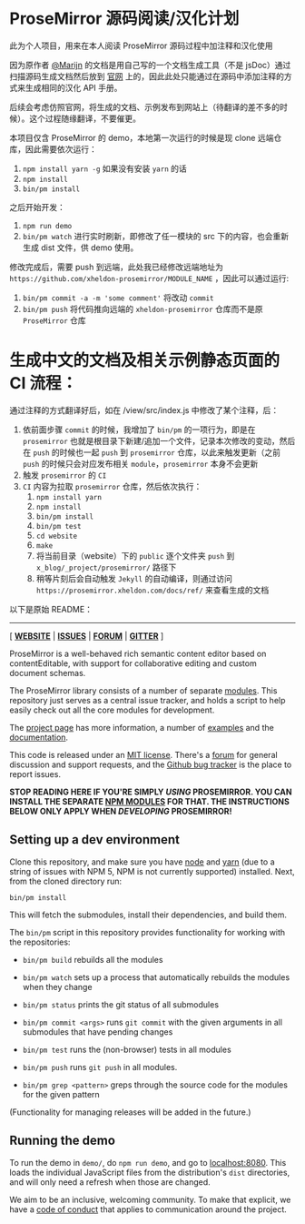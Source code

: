 # ProseMirror 源码阅读/汉化计划

此为个人项目，用来在本人阅读 ProseMirror 源码过程中加注释和汉化使用

因为原作者 [@Marijn](https://github.com/marijnh) 的文档是用自己写的一个文档生成工具（不是 jsDoc）通过扫描源码生成文档然后放到 [官网](https://prosemirror.net/docs/ref/) 上的，因此此处只能通过在源码中添加注释的方式来生成相同的汉化 API 手册。

后续会考虑仿照官网，将生成的文档、示例发布到网站上（待翻译的差不多的时候）。这个过程随缘翻译，不要催更。

本项目仅含 ProseMirror 的 demo，本地第一次运行的时候是现 clone 远端仓库，因此需要依次运行：

1. `npm install yarn -g` 如果没有安装 `yarn` 的话
2. `npm install`
3. `bin/pm install`

之后开始开发：

1. `npm run demo`
2. `bin/pm watch` 进行实时刷新，即修改了任一模块的 src 下的内容，也会重新生成 dist 文件，供 demo 使用。

修改完成后，需要 push 到远端，此处我已经修改远端地址为 `https://github.com/xheldon-prosemirror/MODULE_NAME` ，因此可以通过运行:
 
 1. `bin/pm commit -a -m 'some comment'` 将改动 `commit`
 2. `bin/pm push` 将代码推向远端的 `xheldon-prosemirror` 仓库而不是原 `ProseMirror` 仓库

# 生成中文的文档及相关示例静态页面的 CI 流程：

通过注释的方式翻译好后，如在 /view/src/index.js 中修改了某个注释，后：

1. 依前面步骤 `commit` 的时候，我增加了 `bin/pm` 的一项行为，即是在 `prosemirror` 也就是根目录下新建/追加一个文件，记录本次修改的变动，然后在 `push` 的时候也一起 `push` 到 `prosemirror` 仓库，以此来触发更新（之前 `push` 的时候只会对应发布相关 `module`，`prosemirror` 本身不会更新
2. 触发 `prosemirror` 的 `CI`
3. `CI` 内容为拉取 `prosemirror` 仓库，然后依次执行：
    1. `npm install yarn`
    2. `npm install`
    3. `bin/pm install`
    4. `bin/pm test`
    5. `cd website`
    6. `make`
    7. 将当前目录（website）下的 `public` 逐个文件夹 `push` 到 `x_blog/_project/prosemirror/` 路径下
    8. 稍等片刻后会自动触发 `Jekyll` 的自动编译，则通过访问 `https://prosemirror.xheldon.com/docs/ref/` 来查看生成的文档

以下是原始 README：
 
 ---
 
[ [**WEBSITE**](https://prosemirror.net) | [**ISSUES**](https://github.com/prosemirror/prosemirror/issues) | [**FORUM**](https://discuss.prosemirror.net) | [**GITTER**](https://gitter.im/ProseMirror/prosemirror) ]

ProseMirror is a well-behaved rich semantic content editor based on
contentEditable, with support for collaborative editing and custom
document schemas.

The ProseMirror library consists of a number of separate
[modules](https://github.com/prosemirror/). This repository just
serves as a central issue tracker, and holds a script to help easily
check out all the core modules for development.

The [project page](https://prosemirror.net) has more information, a
number of [examples](https://prosemirror.net/examples/) and the
[documentation](https://prosemirror.net/docs/).

This code is released under an
[MIT license](https://github.com/prosemirror/prosemirror/tree/master/LICENSE).
There's a [forum](http://discuss.prosemirror.net) for general
discussion and support requests, and the
[Github bug tracker](https://github.com/prosemirror/prosemirror/issues)
is the place to report issues.

**STOP READING HERE IF YOU'RE SIMPLY _USING_ PROSEMIRROR. YOU CAN
INSTALL THE SEPARATE [NPM
MODULES](https://www.npmjs.com/search?q=prosemirror-) FOR THAT. THE
INSTRUCTIONS BELOW ONLY APPLY WHEN _DEVELOPING_ PROSEMIRROR!**

## Setting up a dev environment

Clone this repository, and make sure you have
[node](https://nodejs.org/en/) and [yarn](https://yarnpkg.com/) (due
to a string of issues with NPM 5, NPM is not currently supported)
installed. Next, from the cloned directory run:

    bin/pm install

This will fetch the submodules, install their dependencies, and build
them.

The `bin/pm` script in this repository provides functionality for
working with the repositories:

 * `bin/pm build` rebuilds all the modules

 * `bin/pm watch` sets up a process that automatically rebuilds the
   modules when they change

 * `bin/pm status` prints the git status of all submodules

 * `bin/pm commit <args>` runs `git commit` with the given arguments
   in all submodules that have pending changes

 * `bin/pm test` runs the (non-browser) tests in all modules

 * `bin/pm push` runs `git push` in all modules.

 * `bin/pm grep <pattern>` greps through the source code for the
   modules for the given pattern

(Functionality for managing releases will be added in the future.)

## Running the demo

To run the demo in `demo/`, do `npm run demo`, and go to
[localhost:8080](http://localhost:8080/). This loads the individual
JavaScript files from the distribution's `dist` directories, and will
only need a refresh when those are changed.

We aim to be an inclusive, welcoming community. To make that explicit,
we have a [code of
conduct](http://contributor-covenant.org/version/1/1/0/) that applies
to communication around the project.
